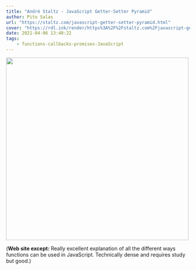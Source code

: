 ```yaml
---
title: "André Staltz - JavaScript Getter-Setter Pyramid"
author: Pito Salas
url: "https://staltz.com/javascript-getter-setter-pyramid.html" 
cover: "https://rdl.ink/render/https%3A%2F%2Fstaltz.com%2Fjavascript-getter-setter-pyramid.html" 
date: 2021-04-06 13:40:22
tags:
    - functions-callbacks-promises-JavaScript
---
```

<img src=https://rdl.ink/render/https%3A%2F%2Fstaltz.com%2Fjavascript-getter-setter-pyramid.html width="500">



(**Web site except:** Really excellent explanation of all the different ways functions can be used in JavaScript. Technically dense and requires study but good.) 
